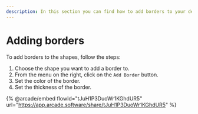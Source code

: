 ```yaml
---
description: In this section you can find how to add borders to your design.
---
```


# Adding borders

To add borders to the shapes, follow the steps:

1. Choose the shape you want to add a border to.
2. From the menu on the right, click on the `Add Border` button.
3. Set the color of the border.
4. Set the thickness of the border.

{% @arcade/embed flowId="tJuH1P3DuoWr1KGhdUR5" url="https://app.arcade.software/share/tJuH1P3DuoWr1KGhdUR5" %}
